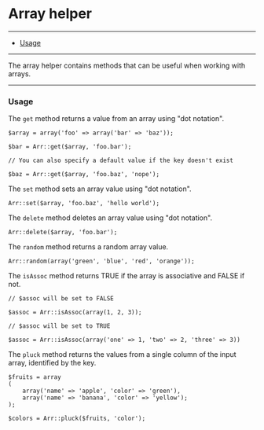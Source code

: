# Array helper

--------------------------------------------------------

* [Usage](#usage)

--------------------------------------------------------

The array helper contains methods that can be useful when working with arrays.

--------------------------------------------------------

<a id="usage"></a>

### Usage

The ```get``` method returns a value from an array using "dot notation".

	$array = array('foo' => array('bar' => 'baz'));

	$bar = Arr::get($array, 'foo.bar');

	// You can also specify a default value if the key doesn't exist

	$baz = Arr::get($array, 'foo.baz', 'nope');

The ```set``` method sets an array value using "dot notation".

	Arr::set($array, 'foo.baz', 'hello world');

The ```delete``` method deletes an array value using "dot notation".

	Arr::delete($array, 'foo.bar');

The ```random``` method returns a random array value.

	Arr::random(array('green', 'blue', 'red', 'orange'));

The ```isAssoc``` method returns TRUE if the array is associative and FALSE if not.

	// $assoc will be set to FALSE

	$assoc = Arr::isAssoc(array(1, 2, 3));

	// $assoc will be set to TRUE

	$assoc = Arr::isAssoc(array('one' => 1, 'two' => 2, 'three' => 3))

The ```pluck``` method returns the values from a single column of the input array, identified by the key.

	$fruits = array
	(
		array('name' => 'apple', 'color' => 'green'),
		array('name' => 'banana', 'color' => 'yellow');
	);

	$colors = Arr::pluck($fruits, 'color');